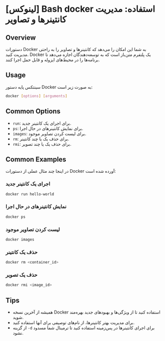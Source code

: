 # [لینوکس] Bash docker استفاده: مدیریت کانتینرها و تصاویر

## Overview
دستورات Docker به شما این امکان را می‌دهد که کانتینرها و تصاویر را به راحتی مدیریت کنید. Docker یک پلتفرم متن‌باز است که به توسعه‌دهندگان اجازه می‌دهد تا برنامه‌ها را در محیط‌های ایزوله و قابل حمل اجرا کنند.

## Usage
سینتکس پایه دستور Docker به صورت زیر است:

```bash
docker [options] [arguments]
```

## Common Options
- `run`: برای اجرای یک کانتینر جدید.
- `ps`: برای نمایش کانتینرهای در حال اجرا.
- `images`: برای لیست کردن تصاویر موجود.
- `rm`: برای حذف یک یا چند کانتینر.
- `rmi`: برای حذف یک یا چند تصویر.

## Common Examples
در اینجا چند مثال عملی از دستورات Docker آورده شده است:

### اجرای یک کانتینر جدید
```bash
docker run hello-world
```

### نمایش کانتینرهای در حال اجرا
```bash
docker ps
```

### لیست کردن تصاویر موجود
```bash
docker images
```

### حذف یک کانتینر
```bash
docker rm <container_id>
```

### حذف یک تصویر
```bash
docker rmi <image_id>
```

## Tips
- همیشه از آخرین نسخه Docker استفاده کنید تا از ویژگی‌ها و بهبودهای جدید بهره‌مند شوید.
- برای مدیریت بهتر کانتینرها، از نام‌های توصیفی برای آنها استفاده کنید.
- از گزینه `-d` برای اجرای کانتینرها در پس‌زمینه استفاده کنید تا ترمینال شما مسدود نشود.